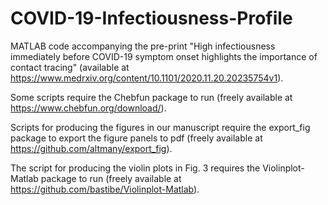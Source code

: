 # COVID-19-Infectiousness-Profile

MATLAB code accompanying the pre-print "High infectiousness immediately before COVID-19 symptom onset highlights the importance of contact tracing" (available at https://www.medrxiv.org/content/10.1101/2020.11.20.20235754v1).

Some scripts require the Chebfun package to run (freely available at https://www.chebfun.org/download/).

Scripts for producing the figures in our manuscript require the export_fig package to export the figure panels to pdf (freely available at https://github.com/altmany/export_fig).

The script for producing the violin plots in Fig. 3 requires the Violinplot-Matlab package to run (freely available at https://github.com/bastibe/Violinplot-Matlab).
